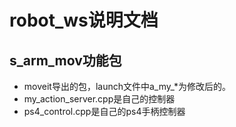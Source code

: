 # robot_ws说明文档

## s_arm_mov功能包
- moveit导出的包，launch文件中a_my_*为修改后的。
- my_action_server.cpp是自己的控制器
- ps4_control.cpp是自己的ps4手柄控制器